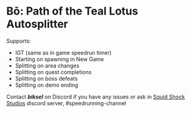 # Bō: Path of the Teal Lotus Autosplitter
Supports: 
- IGT (same as in game speedrun timer)
- Starting on spawning in New Game
- Splitting on area changes
- Splitting on quest completions
- Splitting on boss defeats
- Splitting on demo ending

Contact ***biksel*** on Discord if you have any issues or ask in [Squid Shock Studios](https://discord.com/invite/2js9SQttdr) discord server, #speedrunning-channel
